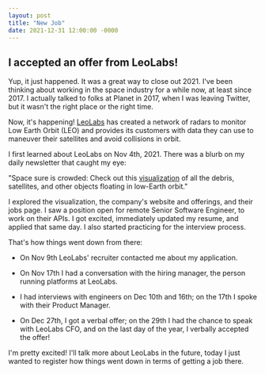 ```yaml
---
layout: post
title: "New Job"
date: 2021-12-31 12:00:00 -0000
---
```


## I accepted an offer from LeoLabs!

Yup, it just happened. It was a great way to close out 2021. I've been
thinking about working in the space industry for a while now, at least
since 2017. I actually talked to folks at Planet in 2017, when I was
leaving Twitter, but it wasn't the right place or the right time.

Now, it's happening! [LeoLabs](https://www.leolabs.space/) has created a network of radars to monitor
Low Earth Orbit (LEO) and provides its customers with data they can use
to maneuver their satellites and avoid collisions in orbit.

I first learned about LeoLabs on Nov 4th, 2021. There was a blurb on my daily
newsletter that caught my eye:

"Space sure is crowded: Check out this [visualization](https://platform.leolabs.space/visualization)
of all the debris, satellites, and other objects floating in low-Earth orbit."

I explored the visualization, the company's website and offerings, and their jobs
page. I saw a position open for remote Senior Software Engineer, to work on their APIs.
I got excited, immediately updated my resume, and applied that same day. I also started
practicing for the interview process.

That's how things went down from there:

*   On Nov 9th LeoLabs' recruiter contacted me about my application.

*   On Nov 17th I had a conversation with the hiring manager, the person running
platforms at LeoLabs.

*   I had interviews with engineers on Dec 10th and 16th; on the 17th I spoke with their Product Manager.

*   On Dec 27th, I got a verbal offer; on the 29th I had the chance to speak with LeoLabs CFO, and on the last day of the year, I verbally accepted the offer!

I'm pretty excited! I'll talk more about LeoLabs in the future, today I just wanted to register
how things went down in terms of getting a job there.
